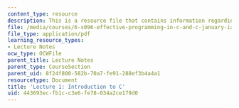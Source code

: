 ```yaml
---
content_type: resource
description: This is a resource file that contains information regarding lecture 1.
file: /media/courses/6-s096-effective-programming-in-c-and-c-january-iap-2014/443693ecfb1cc3e6fe78034a2ce179d0_MIT6_S096IAP14_Lecture1.pdf
file_type: application/pdf
learning_resource_types:
- Lecture Notes
ocw_type: OCWFile
parent_title: Lecture Notes
parent_type: CourseSection
parent_uid: 8f24f800-582b-70a7-fe91-288ef3b4a4a1
resourcetype: Document
title: 'Lecture 1: Introduction to C'
uid: 443693ec-fb1c-c3e6-fe78-034a2ce179d0
---
```

